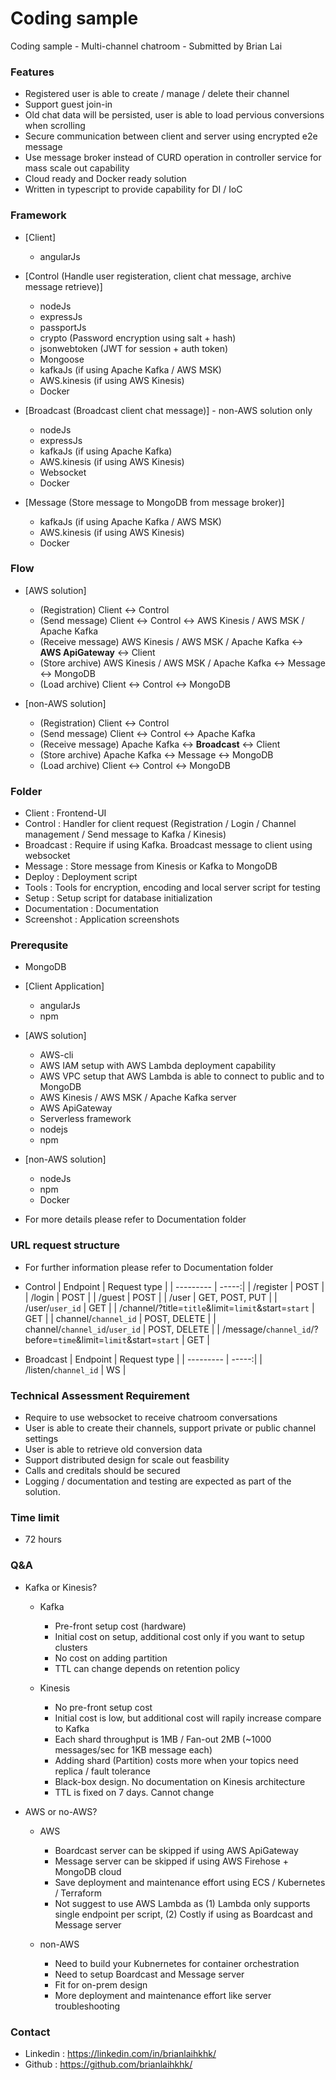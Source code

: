 # Coding sample
Coding sample - Multi-channel chatroom - Submitted by Brian Lai

### Features

- Registered user is able to create / manage / delete their channel
- Support guest join-in
- Old chat data will be persisted, user is able to load pervious conversions when scrolling
- Secure communication between client and server using encrypted e2e message
- Use message broker instead of CURD operation in controller service for mass scale out capability
- Cloud ready and Docker ready solution
- Written in typescript to provide capability for DI / IoC

### Framework 

- [Client]
    - angularJs

- [Control (Handle user registeration, client chat message, archive message retrieve)]
    - nodeJs
    - expressJs
    - passportJs
    - crypto (Password encryption using salt + hash)
    - jsonwebtoken (JWT for session + auth token)
    - Mongoose
    - kafkaJs (if using Apache Kafka / AWS MSK)
    - AWS.kinesis (if using AWS Kinesis)
    - Docker

- [Broadcast (Broadcast client chat message)] - non-AWS solution only
    - nodeJs
    - expressJs
    - kafkaJs (if using Apache Kafka)
    - AWS.kinesis (if using AWS Kinesis)
    - Websocket
    - Docker

- [Message (Store message to MongoDB from message broker)]
    - kafkaJs (if using Apache Kafka / AWS MSK)
    - AWS.kinesis (if using AWS Kinesis)
    - Docker

### Flow

- [AWS solution]
    - (Registration) Client <-> Control
    - (Send message) Client <-> Control <-> AWS Kinesis / AWS MSK / Apache Kafka
    - (Receive message) AWS Kinesis / AWS MSK / Apache Kafka <-> **AWS ApiGateway** <-> Client
    - (Store archive) AWS Kinesis / AWS MSK / Apache Kafka <-> Message <-> MongoDB
    - (Load archive) Client <-> Control <-> MongoDB

- [non-AWS solution]
    - (Registration) Client <-> Control
    - (Send message) Client <-> Control <-> Apache Kafka
    - (Receive message) Apache Kafka <-> **Broadcast** <-> Client
    - (Store archive) Apache Kafka <-> Message <-> MongoDB
    - (Load archive) Client <-> Control <-> MongoDB

### Folder

- Client : Frontend-UI
- Control : Handler for client request (Registration / Login / Channel management / Send message to Kafka / Kinesis)
- Broadcast : Require if using Kafka. Broadcast message to client using websocket
- Message : Store message from Kinesis or Kafka to MongoDB
- Deploy : Deployment script
- Tools : Tools for encryption, encoding and local server script for testing
- Setup : Setup script for database initialization
- Documentation : Documentation
- Screenshot : Application screenshots

### Prerequsite

- MongoDB

- [Client Application]
    - angularJs
    - npm

- [AWS solution]
    - AWS-cli
    - AWS IAM setup with AWS Lambda deployment capability
    - AWS VPC setup that AWS Lambda is able to connect to public and to MongoDB 
    - AWS Kinesis / AWS MSK / Apache Kafka server
    - AWS ApiGateway
    - Serverless framework
    - nodejs
    - npm

- [non-AWS solution]
    - nodeJs
    - npm
    - Docker

- For more details please refer to Documentation folder


### URL request structure

- For further information please refer to Documentation folder

- Control
| Endpoint      | Request type |
| --------- | -----:|
| /register  | POST |
| /login     |   POST |
| /guest      |  POST |
| /user      |  GET, POST, PUT |
| /user/`user_id`      |  GET |
| /channel/?title=`title`&limit=`limit`&start=`start`      |  GET |
| channel/`channel_id`      |  POST, DELETE |
| channel/`channel_id`/`user_id`      |  POST, DELETE |
| /message/`channel_id`/?before=`time`&limit=`limit`&start=`start`      |  GET |


- Broadcast
| Endpoint      | Request type |
| --------- | -----:|
| /listen/`channel_id`  | WS |

### Technical Assessment Requirement

- Require to use websocket to receive chatroom conversations
- User is able to create their channels, support private or public channel settings
- User is able to retrieve old conversion data
- Support distributed design for scale out feasbility
- Calls and creditals should be secured
- Logging / documentation and testing are expected as part of the solution.

### Time limit

- 72 hours

### Q&A

- Kafka or Kinesis?
    - Kafka
        - Pre-front setup cost (hardware)
        - Initial cost on setup, additional cost only if you want to setup clusters
        - No cost on adding partition
        - TTL can change depends on retention policy

    - Kinesis 
        - No pre-front setup cost
        - Initial cost is low, but additional cost will rapily increase compare to Kafka
        - Each shard throughput is 1MB / Fan-out 2MB (~1000 messages/sec for 1KB message each)
        - Adding shard (Partition) costs more when your topics need replica / fault tolerance
        - Black-box design. No documentation on Kinesis architecture
        - TTL is fixed on 7 days. Cannot change

- AWS or no-AWS?
    - AWS
        - Boardcast server can be skipped if using AWS ApiGateway
        - Message server can be skipped if using AWS Firehose + MongoDB cloud
        - Save deployment and maintenance effort using ECS / Kubernetes / Terraform
        - Not suggest to use AWS Lambda as (1) Lambda only supports single endpoint per script, (2) Costly if using as Boardcast and Message server

    - non-AWS
        - Need to build your Kubnernetes for container orchestration
        - Need to setup Boardcast and Message server
        - Fit for on-prem design
        - More deployment and maintenance effort like server troubleshooting


### Contact
- Linkedin : https://linkedin.com/in/brianlaihkhk/
- Github : https://github.com/brianlaihkhk/

